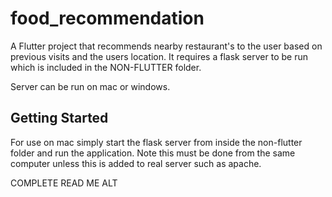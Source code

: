 # food_recommendation

A Flutter project that recommends nearby restaurant's to the user based on previous visits and the users location. It requires a flask server to be run which is included in the NON-FLUTTER folder. 

Server can be run on mac or windows.

## Getting Started

For use on mac simply start the flask server from inside the non-flutter folder and run the application. Note this must be done from the same computer unless this is added to real server such as apache.

COMPLETE READ ME ALT
